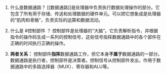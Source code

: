1.  什么是数据通路？
    [[数据通路]]是处理器中负责执行数据处理操作的部分。它包含了所有用于存储、传送和处理数据的硬件单元。可以把它想象成是处理器的“肌肉和骨骼”，负责实际的运算和数据流动。

2.  什么是 #控制部件 ？
    控制部件是处理器的“大脑”。它负责解析指令，并根据指令的操作码生成一系列的控制信号，这些信号指挥数据通路中的各个部件在正确的时间执行正确的操作。

3.  **两者关系：**
    控制部件**指挥**数据通路工作，但它本身**不属于**数据通路的一部分。数据通路是执行者，控制部件是决策者。控制信号从控制部件发出，作用于数据通路中的多路选择器（MUX）、寄存器和ALU等。